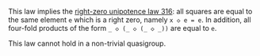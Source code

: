 This law implies the [right-zero unipotence law 316](https://teorth.github.io/equational_theories/implications/?316): all squares are equal to the same element `e` which is a right zero, namely `x ◇ e = e`.  In addition, all four-fold products of the form `_ ◇ (_ ◇ (_ ◇ _))` are equal to `e`.

This law cannot hold in a non-trivial quasigroup.
